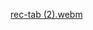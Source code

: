 [rec-tab (2).webm](https://user-images.githubusercontent.com/123519164/216752183-8590b047-8e18-4a4a-960d-40c497e7fe12.webm)
